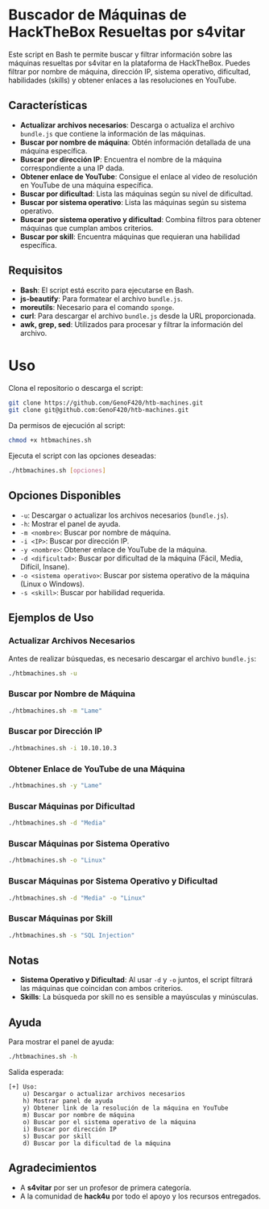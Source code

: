 # Buscador de Máquinas de HackTheBox Resueltas por s4vitar

Este script en Bash te permite buscar y filtrar información sobre las máquinas resueltas por s4vitar en la plataforma de HackTheBox. Puedes filtrar por nombre de máquina, dirección IP, sistema operativo, dificultad, habilidades (skills) y obtener enlaces a las resoluciones en YouTube.

## Características

- **Actualizar archivos necesarios**: Descarga o actualiza el archivo `bundle.js` que contiene la información de las máquinas.
- **Buscar por nombre de máquina**: Obtén información detallada de una máquina específica.
- **Buscar por dirección IP**: Encuentra el nombre de la máquina correspondiente a una IP dada.
- **Obtener enlace de YouTube**: Consigue el enlace al video de resolución en YouTube de una máquina específica.
- **Buscar por dificultad**: Lista las máquinas según su nivel de dificultad.
- **Buscar por sistema operativo**: Lista las máquinas según su sistema operativo.
- **Buscar por sistema operativo y dificultad**: Combina filtros para obtener máquinas que cumplan ambos criterios.
- **Buscar por skill**: Encuentra máquinas que requieran una habilidad específica.

## Requisitos

- **Bash**: El script está escrito para ejecutarse en Bash.
- **js-beautify**: Para formatear el archivo `bundle.js`.
- **moreutils**: Necesario para el comando `sponge`.
- **curl**: Para descargar el archivo `bundle.js` desde la URL proporcionada.
- **awk, grep, sed**: Utilizados para procesar y filtrar la información del archivo.

# Uso

Clona el repositorio o descarga el script:

```bash
git clone https://github.com/GenoF420/htb-machines.git
git clone git@github.com:GenoF420/htb-machines.git
```

Da permisos de ejecución al script:

```bash
chmod +x htbmachines.sh
```

Ejecuta el script con las opciones deseadas:

```bash
./htbmachines.sh [opciones]
```

## Opciones Disponibles

- `-u`: Descargar o actualizar los archivos necesarios (`bundle.js`).
- `-h`: Mostrar el panel de ayuda.
- `-m <nombre>`: Buscar por nombre de máquina.
- `-i <IP>`: Buscar por dirección IP.
- `-y <nombre>`: Obtener enlace de YouTube de la máquina.
- `-d <dificultad>`: Buscar por dificultad de la máquina (Fácil, Media, Difícil, Insane).
- `-o <sistema operativo>`: Buscar por sistema operativo de la máquina (Linux o Windows).
- `-s <skill>`: Buscar por habilidad requerida.

## Ejemplos de Uso

### Actualizar Archivos Necesarios

Antes de realizar búsquedas, es necesario descargar el archivo `bundle.js`:

```bash
./htbmachines.sh -u
```

### Buscar por Nombre de Máquina

```bash
./htbmachines.sh -m "Lame"
```

### Buscar por Dirección IP

```bash
./htbmachines.sh -i 10.10.10.3
```

### Obtener Enlace de YouTube de una Máquina

```bash
./htbmachines.sh -y "Lame"
```

### Buscar Máquinas por Dificultad

```bash
./htbmachines.sh -d "Media"
```

### Buscar Máquinas por Sistema Operativo

```bash
./htbmachines.sh -o "Linux"
```

### Buscar Máquinas por Sistema Operativo y Dificultad

```bash
./htbmachines.sh -d "Media" -o "Linux"
```

### Buscar Máquinas por Skill

```bash
./htbmachines.sh -s "SQL Injection"
```

## Notas

- **Sistema Operativo y Dificultad**: Al usar `-d` y `-o` juntos, el script filtrará las máquinas que coincidan con ambos criterios.
- **Skills**: La búsqueda por skill no es sensible a mayúsculas y minúsculas.

## Ayuda

Para mostrar el panel de ayuda:

```bash
./htbmachines.sh -h
```

Salida esperada:

```less
[+] Uso:
    u) Descargar o actualizar archivos necesarios 
    h) Mostrar panel de ayuda 
    y) Obtener link de la resolución de la máquina en YouTube 
    m) Buscar por nombre de máquina 
    o) Buscar por el sistema operativo de la máquina 
    i) Buscar por dirección IP
    s) Buscar por skill
    d) Buscar por la dificultad de la máquina
```

## Agradecimientos

- A **s4vitar** por ser un profesor de primera categoría.
- A la comunidad de **hack4u** por todo el apoyo y los recursos entregados.
